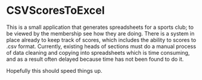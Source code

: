# CSVScoresToExcel
This is a small application that generates spreadsheets for a sports club; to be viewed by the membership see how they are doing. There is a system in place already to keep track of scores, which includes the ability to scores to .csv format. Currently, existing heads of sections must do a manual process of data cleaning and copying into spreadsheets which is time consuming, and as a result often delayed because time has not been found to do it.

Hopefully this should speed things up.

